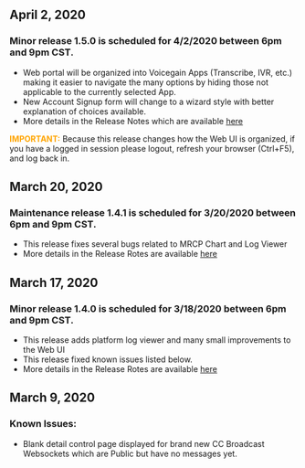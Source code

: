 ## April 2, 2020
### Minor release 1.5.0 is scheduled for 4/2/2020 between 6pm and 9pm CST.
  * Web portal will be organized into Voicegain Apps (Transcribe, IVR, etc.) making it easier to navigate the many options by hiding those not applicable to the currently selected App. 
  * New Account Signup form will change to a wizard style with better explanation of choices available. 
  * More details in the Release Notes which are available [here](https://raw.githubusercontent.com/voicegain/platform/master/RELEASE.md)

<span style="color:orange">**IMPORTANT:**</span> Because this release changes how the Web UI is organized, if you have a logged in session please logout, refresh your browser (Ctrl+F5), and log back in.

## March 20, 2020
### Maintenance release 1.4.1 is scheduled for 3/20/2020 between 6pm and 9pm CST.
  * This release fixes several bugs related to MRCP Chart and Log Viewer
  * More details in the Release Rotes are available [here](https://raw.githubusercontent.com/voicegain/platform/master/RELEASE.md)

## March 17, 2020
### Minor release 1.4.0 is scheduled for 3/18/2020 between 6pm and 9pm CST.
  * This release adds platform log viewer and many small improvements to the Web UI
  * This release fixed known issues listed below.
  * More details in the Release Rotes are available [here](https://raw.githubusercontent.com/voicegain/platform/master/RELEASE.md)

## March 9, 2020
### Known Issues:
  * Blank detail control page displayed for brand new CC Broadcast Websockets which are Public but have no messages yet.


